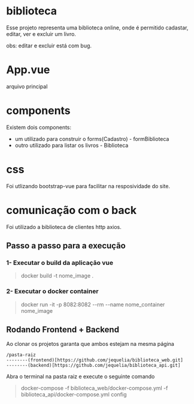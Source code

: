 # biblioteca
Esse projeto representa uma biblioteca online, onde é permitido cadastar, editar, ver e excluir um livro.

obs: editar e excluir está com bug.

# App.vue
arquivo principal

# components
Existem dois components: 
- um utilizado para construir o forms(Cadastro) - formBiblioteca
- outro utilizado para listar os livros - Biblioteca
# css
Foi utlizando bootstrap-vue para facilitar na resposividade do site.

# comunicação com o back
Foi utilizado a  biblioteca de clientes http axios.

## Passo a passo para a execução

### 1- Executar o build da aplicação vue
> docker build -t nome_image .

### 2- Executar o docker container
> docker run -it -p 8082:8082 --rm --name nome_container nome_image

## Rodando Frontend + Backend

Ao clonar os projetos garanta que ambos estejam na mesma página 
```
/pasta-raiz
--------(frontend)[https://github.com/jequelia/biblioteca_web.git]
--------(backend)[https://github.com/jequelia/biblioteca_api.git]
```
Abra o terminal na pasta raiz e execute o seguinte comando 

> docker-compose -f biblioteca_web/docker-compose.yml -f biblioteca_api/docker-compose.yml config